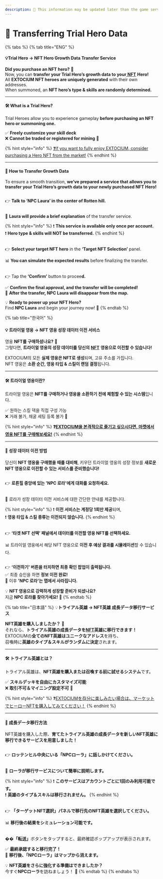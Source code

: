```yaml
---
description: 🛑 This information may be updated later than the game server data.
---
```


# 👻 Transferring Trial Hero Data

{% tabs %}
{% tab title="ENG" %}
#### 💡**Trial Hero → NFT Hero Growth Data Transfer Service**

**Did you purchase an NFT hero?** 🎉\
Now, you can **transfer your Trial Hero’s growth data to your**[ **NFT**](../wallet-connection/blockchain-for-beginners.md#eng) **Hero!**\
All **EXTOCIUM NFT heroes are uniquely generated** with their own addresses.\
When summoned, an **NFT hero’s type & skills are randomly determined.**

***

#### 🛠 **What is a Trial Hero?**

Trial Heroes allow you to experience gameplay **before purchasing an NFT hero or summoning one.**

✅ **Freely customize your skill deck**\
❌ **Cannot be traded or registered for mining** 🥲

{% hint style="info" %}
[❓If you want to fully enjoy EXTOCIUM, consider purchasing a Hero NFT from the market!](../../trade/market/trading-nfts/#eng)
{% endhint %}



***

#### 🔄 **How to Transfer Growth Data**

To ensure a smooth transition, **we’ve prepared a service that allows you to transfer your Trial Hero’s growth data to your newly purchased NFT Hero!**

<figure><img src="../../.gitbook/assets/image (824).png" alt=""><figcaption></figcaption></figure>

👉 **Talk to ‘NPC Laura’ in the center of Rotten hill.**

<figure><img src="../../.gitbook/assets/image (121).png" alt=""><figcaption></figcaption></figure>

💬 **Laura will provide a brief explanation** of the transfer service.

{% hint style="info" %}
❗ **This service is available only once per account.**\
❗ **Hero type & skills will NOT be transferred.**
{% endhint %}

<figure><img src="../../.gitbook/assets/image (122).png" alt=""><figcaption></figcaption></figure>

👉 **Select your target NFT hero** in the **‘Target NFT Selection’** panel.

📊 **You can simulate the expected results** before finalizing the transfer.

<figure><img src="../../.gitbook/assets/image (123).png" alt=""><figcaption></figcaption></figure>

👉 Tap the **‘Confirm’** button to procee**d.**

✅ **Confirm the final approval, and the transfer will be completed!**\
🚨 **After the transfer, NPC Laura will disappear from the map.**

💡 **Ready to power up your NFT Hero?**\
Find **NPC Laura** and begin your journey now! 💫
{% endtab %}

{% tab title="한국어" %}
#### 💡 **트라이얼 영웅 → NFT 영웅 성장 데이터 이전 서비스**

영웅 **NFT를 구매하셨나요?** 🎉\
그렇다면, **트라이얼 영웅의 성장 데이터를 당신의** [**NFT**](../wallet-connection/blockchain-for-beginners.md#undefined-1) **영웅으로 이전할 수 있습니다!**

EXTOCIUM의 모든 **실제 영웅은 NFT로 생성**되며, 고유 주소를 가집니다.\
NFT 영웅은 **소환 순간, 영웅 타입 & 스킬이 랜덤 결정**됩니다.

***

#### 🛠 **트라이얼 영웅이란?**

트라이얼 영웅은 **NFT를 구매하거나 영웅을 소환하기 전에 체험할 수 있는 시스템**입니다.

✅ 원하는 스킬 덱을 직접 구성 가능\
❌ 거래 불가, 채굴 세팅 등록 불가 🥲

{% hint style="info" %}
**❓**[**EXTOCIUM을 본격적으로 즐기고 싶으시다면, 마켓에서 영웅 NFT를 구매해보세요!**](../../trade/market/trading-nfts/#undefined-1)
{% endhint %}



***

#### 🔄 **성장 데이터 이전 방법**

당신이 **NFT 영웅을 구매했을 때를 대비해**, 키우던 트라이얼 영웅의 성장 정보를 **새로운 NFT 영웅으로 이전할 수 있는 서비스를 준비했습니다!**

<figure><img src="../../.gitbook/assets/image (824).png" alt=""><figcaption></figcaption></figure>

👉 **로튼힐 중앙에 있는 'NPC 로라'에게 대화를 요청하세요.**

<figure><img src="../../.gitbook/assets/image (121).png" alt=""><figcaption></figcaption></figure>

💬 로라가 성장 데이터 이전 서비스에 대한 간단한 안내를 제공합니다.

{% hint style="info" %}
❗ **이전 서비스는 계정당 1회만 제공**되며,\
❗ **영웅 타입 & 스킬 종류는 이전되지 않습니다.**
{% endhint %}

<figure><img src="../../.gitbook/assets/image (122).png" alt=""><figcaption></figcaption></figure>

👉 **‘타겟 NFT 선택’ 패널에서 데이터를 이전할 영웅 NFT를 선택하세요.**

📊 트라이얼 영웅에서 해당 NFT 영웅으로 **이전 후 예상 결과를 시뮬레이션**할 수 있습니다.

<figure><img src="../../.gitbook/assets/image (123).png" alt=""><figcaption></figcaption></figure>

👉 **‘이전하기’ 버튼을 터치하면 최종 확인 팝업이 출력됩니다.**\
✅ 최종 승인을 하면 **정보 이전 완료!**\
🚨 이후 **'NPC 로라'는 맵에서 사라집니다.**

💡 **NFT 영웅으로 강력하게 성장할 준비가 되셨나요?**\
지금 **NPC 로라를 찾아가세요!** 💫
{% endtab %}

{% tab title="日本語" %}
💡**トライアル英雄 → NFT英雄 成長データ移行サービス**

**NFT英雄を購入しましたか？** 🎉\
それなら、**トライアル英雄の成長データを**[**NFT**](../wallet-connection/blockchain-for-beginners.md#ri-ben-yu)**英雄に移行できます！**\
EXTOCIUMの**全てのNFT英雄はユニークなアドレス**を持ち、\
召喚時に**英雄のタイプ＆スキルがランダムに決定**されます。

***

#### 🛠 **トライアル英雄とは？**

トライアル英雄は、**NFT英雄を購入または召喚する前に試せるシステム**です。

✅ **スキルデッキを自由にカスタマイズ可能**\
❌ **取引不可＆マイニング設定不可** 🥲

{% hint style="info" %}
❓[EXTOCIUMを存分に楽しみたい場合は、マーケットでヒーローNFTを購入してみてください！](../../trade/market/trading-nfts/#ri-ben-yu)
{% endhint %}



***

#### 🔄 **成長データ移行方法**

NFT英雄を購入した際、**育てたトライアル英雄の成長データを新しいNFT英雄に移行できるサービスを用意しました！**

<figure><img src="../../.gitbook/assets/image (824).png" alt=""><figcaption></figcaption></figure>

👉 **ロッテンヒル中央にいる「NPCローラ」に話しかけてください。**

<figure><img src="../../.gitbook/assets/image (121).png" alt=""><figcaption></figcaption></figure>

💬 **ローラが移行サービスについて簡単に説明します。**

{% hint style="info" %}
❗ **このサービスはアカウントごとに1回のみ利用可能です。**\
❗ **英雄のタイプ＆スキルは移行されません。**
{% endhint %}

<figure><img src="../../.gitbook/assets/image (122).png" alt=""><figcaption></figcaption></figure>

👉 **「ターゲットNFT選択」パネルで移行先のNFT英雄を選択してください。**

📊 **移行後の結果をシミュレーション可能です。**

<figure><img src="../../.gitbook/assets/image (123).png" alt=""><figcaption></figcaption></figure>

�&#xDC49;**「転送」**&#x30DC;タンをタップすると、最終確認ポップアップが表示されます。

✅ **最終承認すると移行完了！**\
🚨 **移行後、「NPCローラ」はマップから消えます。**

💡 **NFT英雄をさらに強化する準備はできましたか？**\
今すぐ**NPCローラ**を訪ねましょう！ 💫
{% endtab %}
{% endtabs %}

